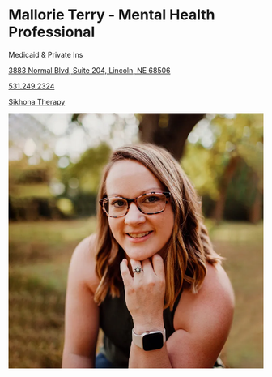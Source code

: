 # Mallorie Terry - Mental Health Professional

Medicaid & Private Ins

[3883 Normal Blvd, Suite 204, Lincoln, NE 68506](https://www.google.com/maps/place/Sikhona+Holistic+Therapy+%2B+Wellness,+LLC/@40.7911879,-96.6674074,17z/data=!3m1!4b1!4m6!3m5!1s0x8796bea21bd87cd5:0xef57306ccca3172a!8m2!3d40.7911879!4d-96.6648325!16s%2Fg%2F11clvt_77s?entry=ttu&g_ep=EgoyMDI1MDMxMC4wIKXMDSoASAFQAw%3D%3D)

[531.249.2324](tel:5312492324)

[Sikhona Therapy](https://sikhonatherapyne.com/audrey-hines/)

![picture](./markdown/resources/images/mTerry.jpeg)
